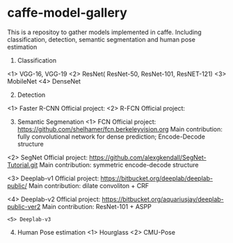 # caffe-model-gallery

This is a repositoy to gather models implemented in caffe. Including classification, detection, semantic segmentation and human pose estimation

1. Classification

  <1> VGG-16, VGG-19
  <2> ResNet( ResNet-50, ResNet-101, ResNET-121)
  <3> MobileNet
  <4> DenseNet

2. Detection

  <1> Faster R-CNN
	Official project: 
  <2> R-FCN
	Official project:

3. Semantic Segmenation
  <1> FCN
	Official project: https://github.com/shelhamer/fcn.berkeleyvision.org
	Main contribution: fully convolutional network for dense prediction; Encode-Decode structure
	
  <2> SegNet
	Official project: https://github.com/alexgkendall/SegNet-Tutorial.git
	Main contribution: symmetric encode-decode structure
	
  <3> Deeplab-v1
	Official project: https://bitbucket.org/deeplab/deeplab-public/
	Main contribution: dilate convoliton + CRF
	
  <4> Deeplab-v2
	Official project: https://bitbucket.org/aquariusjay/deeplab-public-ver2
  Main contribution: ResNet-101 + ASPP
	
	<5> Deeplab-v3
	
4. Human Pose estimation
  <1> Hourglass
  <2> CMU-Pose
